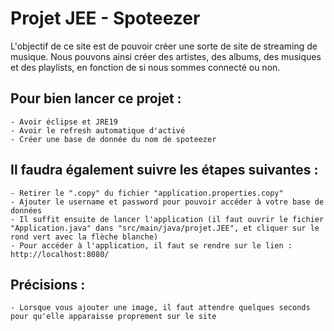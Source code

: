 # Projet JEE - Spoteezer

L'objectif de ce site est de pouvoir créer une sorte de site de streaming de musique. Nous pouvons ainsi créer des artistes, des albums, des musiques et des playlists, en fonction de si nous sommes connecté ou non.


## Pour bien lancer ce projet :
	- Avoir éclipse et JRE19
	- Avoir le refresh automatique d'activé
	- Créer une base de donnée du nom de spoteezer

## Il faudra également suivre les étapes suivantes :
	- Retirer le ".copy" du fichier "application.properties.copy"
	- Ajouter le username et password pour pouvoir accéder à votre base de données
	- Il suffit ensuite de lancer l'application (il faut ouvrir le fichier "Application.java" dans "src/main/java/projet.JEE", et cliquer sur le rond vert avec la flèche blanche)
	- Pour accéder à l'application, il faut se rendre sur le lien : http://localhost:8080/
	
## Précisions :
	- Lorsque vous ajouter une image, il faut attendre quelques seconds pour qu'elle apparaisse proprement sur le site
